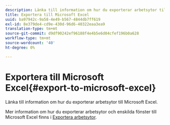 ```yaml
---
description: Länka till information om hur du exporterar arbetsytor till Microsoft Excel.
title: Exportera till Microsoft Excel
uuid: ba97942c-9a58-4e49-b567-4844db7ff619
exl-id: 8e379de4-cd9e-430d-96d6-40322eaa3ea9
translation-type: tm+mt
source-git-commit: d9df90242ef96188f4e4b5e6d04cfef196b0a628
workflow-type: tm+mt
source-wordcount: '40'
ht-degree: 0%

---
```


# Exportera till Microsoft Excel{#export-to-microsoft-excel}

Länka till information om hur du exporterar arbetsytor till Microsoft Excel.

Mer information om hur du exporterar arbetsytor och enskilda fönster till Microsoft Excel finns i [Exportera arbetsytor](../../../../home/c-get-started/c-work-worksp/c-ex-wksp.md#concept-27e4457bd14b43f198071e38d85d6d2f).
